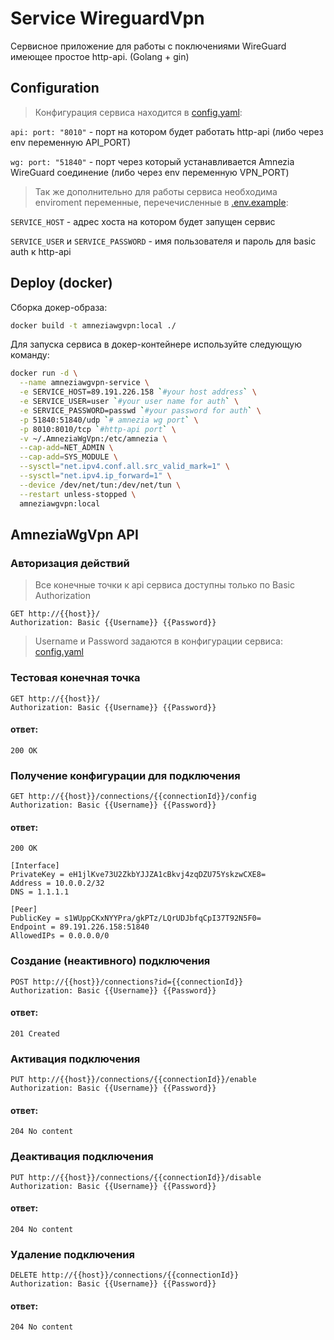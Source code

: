 # Service WireguardVpn
Сервисное приложение для работы с поключениями WireGuard имеющее простое http-api. (Golang + gin)


## Configuration
> Конфигурация сервиса находится в [config.yaml](./cmd/config.yaml):

`api: port: "8010"` - порт на котором будет работать http-api (либо через env переменную API_PORT)

`wg: port: "51840"` - порт через который устанавливается Amnezia WireGuard соединение (либо через env переменную VPN_PORT)

> Так же дополнительно для работы сервиса необходима enviroment переменные, перечечисленные в [.env.example](./cmd/.env.example):

`SERVICE_HOST` - адрес хоста на котором будет запущен сервис

`SERVICE_USER` и `SERVICE_PASSWORD` - имя пользователя и пароль для basic auth к http-api


## Deploy (docker)
Сборка докер-образа:
```bash
docker build -t amneziawgvpn:local ./
```
Для запуска сервиса в докер-контейнере используйте следующую команду:
```bash
docker run -d \
  --name amneziawgvpn-service \
  -e SERVICE_HOST=89.191.226.158 `#your host address` \
  -e SERVICE_USER=user `#your user name for auth` \
  -e SERVICE_PASSWORD=passwd `#your password for auth` \
  -p 51840:51840/udp `# amnezia wg port` \
  -p 8010:8010/tcp `#http-api port` \
  -v ~/.AmneziaWgVpn:/etc/amnezia \
  --cap-add=NET_ADMIN \
  --cap-add=SYS_MODULE \
  --sysctl="net.ipv4.conf.all.src_valid_mark=1" \
  --sysctl="net.ipv4.ip_forward=1" \
  --device /dev/net/tun:/dev/net/tun \
  --restart unless-stopped \
  amneziawgvpn:local
```


## AmneziaWgVpn API

### Авторизация действий
> Все конечные точки к api сервиса доступны только по Basic Authorization
```http
GET http://{{host}}/
Authorization: Basic {{Username}} {{Password}}
```
> Username и Password задаются в конфигурации сервиса: [config.yaml](./cmd/config.yaml)

### Тестовая конечная точка
```http
GET http://{{host}}/
Authorization: Basic {{Username}} {{Password}}
```
#### ответ:
```http
200 OK
```

### Получение конфигурации для подключения
```http
GET http://{{host}}/connections/{{connectionId}}/config
Authorization: Basic {{Username}} {{Password}}
```
#### ответ:
```http
200 OK
```
```
[Interface]
PrivateKey = eH1jlKve73U2ZkbYJJZA1cBkvj4zqDZU75YskzwCXE8=
Address = 10.0.0.2/32
DNS = 1.1.1.1

[Peer]
PublicKey = s1WUppCKxNYYPra/gkPTz/LQrUDJbfqCpI37T92N5F0=
Endpoint = 89.191.226.158:51840
AllowedIPs = 0.0.0.0/0
```

### Создание (неактивного) подключения
```http
POST http://{{host}}/connections?id={{connectionId}}
Authorization: Basic {{Username}} {{Password}}
```
#### ответ:
```http
201 Created
```

### Активация подключения
```http
PUT http://{{host}}/connections/{{connectionId}}/enable
Authorization: Basic {{Username}} {{Password}}
```
#### ответ:
```http
204 No content
```

### Деактивация подключения
```http
PUT http://{{host}}/connections/{{connectionId}}/disable
Authorization: Basic {{Username}} {{Password}}
```
#### ответ:
```http
204 No content
```

### Удаление подключения
```http
DELETE http://{{host}}/connections/{{connectionId}}
Authorization: Basic {{Username}} {{Password}}
```
#### ответ:
```http
204 No content
```

